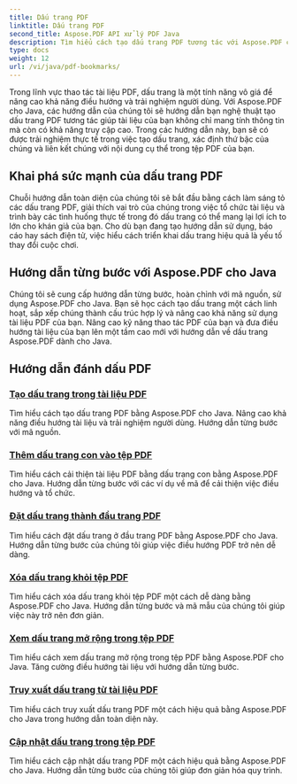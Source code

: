 ```yaml
---
title: Dấu trang PDF
linktitle: Dấu trang PDF
second_title: Aspose.PDF API xử lý PDF Java
description: Tìm hiểu cách tạo dấu trang PDF tương tác với Aspose.PDF cho Java. Nâng cao điều hướng tài liệu và trải nghiệm người dùng.
type: docs
weight: 12
url: /vi/java/pdf-bookmarks/
---
```


Trong lĩnh vực thao tác tài liệu PDF, dấu trang là một tính năng vô giá để nâng cao khả năng điều hướng và trải nghiệm người dùng. Với Aspose.PDF cho Java, các hướng dẫn của chúng tôi sẽ hướng dẫn bạn nghệ thuật tạo dấu trang PDF tương tác giúp tài liệu của bạn không chỉ mang tính thông tin mà còn có khả năng truy cập cao. Trong các hướng dẫn này, bạn sẽ có được trải nghiệm thực tế trong việc tạo dấu trang, xác định thứ bậc của chúng và liên kết chúng với nội dung cụ thể trong tệp PDF của bạn.

## Khai phá sức mạnh của dấu trang PDF

Chuỗi hướng dẫn toàn diện của chúng tôi sẽ bắt đầu bằng cách làm sáng tỏ các dấu trang PDF, giải thích vai trò của chúng trong việc tổ chức tài liệu và trình bày các tình huống thực tế trong đó dấu trang có thể mang lại lợi ích to lớn cho khán giả của bạn. Cho dù bạn đang tạo hướng dẫn sử dụng, báo cáo hay sách điện tử, việc hiểu cách triển khai dấu trang hiệu quả là yếu tố thay đổi cuộc chơi.

## Hướng dẫn từng bước với Aspose.PDF cho Java

Chúng tôi sẽ cung cấp hướng dẫn từng bước, hoàn chỉnh với mã nguồn, sử dụng Aspose.PDF cho Java. Bạn sẽ học cách tạo dấu trang một cách linh hoạt, sắp xếp chúng thành cấu trúc hợp lý và nâng cao khả năng sử dụng tài liệu PDF của bạn. Nâng cao kỹ năng thao tác PDF của bạn và đưa điều hướng tài liệu của bạn lên một tầm cao mới với hướng dẫn về dấu trang Aspose.PDF dành cho Java.
## Hướng dẫn đánh dấu PDF
### [Tạo dấu trang trong tài liệu PDF](./create-bookmarks-pdf-documents/)
Tìm hiểu cách tạo dấu trang PDF bằng Aspose.PDF cho Java. Nâng cao khả năng điều hướng tài liệu và trải nghiệm người dùng. Hướng dẫn từng bước với mã nguồn.
### [Thêm dấu trang con vào tệp PDF](./add-child-bookmarks-pdfs/)
Tìm hiểu cách cải thiện tài liệu PDF bằng dấu trang con bằng Aspose.PDF cho Java. Hướng dẫn từng bước với các ví dụ về mã để cải thiện việc điều hướng và tổ chức.
### [Đặt dấu trang thành đầu trang PDF](./set-bookmark-start-pdf-page/)
Tìm hiểu cách đặt dấu trang ở đầu trang PDF bằng Aspose.PDF cho Java. Hướng dẫn từng bước của chúng tôi giúp việc điều hướng PDF trở nên dễ dàng.
### [Xóa dấu trang khỏi tệp PDF](./delete-bookmarks-pdf-files/)
Tìm hiểu cách xóa dấu trang khỏi tệp PDF một cách dễ dàng bằng Aspose.PDF cho Java. Hướng dẫn từng bước và mã mẫu của chúng tôi giúp việc này trở nên đơn giản.
### [Xem dấu trang mở rộng trong tệp PDF](./view-expanded-bookmarks-pdfs/)
Tìm hiểu cách xem dấu trang mở rộng trong tệp PDF bằng Aspose.PDF cho Java. Tăng cường điều hướng tài liệu với hướng dẫn từng bước.
### [Truy xuất dấu trang từ tài liệu PDF](./retrieve-bookmarks-pdf-documents/)
Tìm hiểu cách truy xuất dấu trang PDF một cách hiệu quả bằng Aspose.PDF cho Java trong hướng dẫn toàn diện này.
### [Cập nhật dấu trang trong tệp PDF](./update-bookmarks-pdfs/)
Tìm hiểu cách cập nhật dấu trang PDF một cách hiệu quả bằng Aspose.PDF cho Java. Hướng dẫn từng bước của chúng tôi giúp đơn giản hóa quy trình.